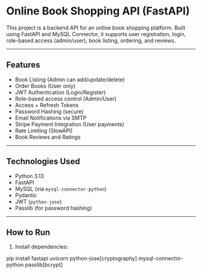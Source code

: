 #  Online Book Shopping API (FastAPI)

This project is a backend API for an online book shopping platform. Built using FastAPI and MySQL Connector, it supports user registration, login, role-based access (admin/user), book listing, ordering, and reviews.

---

##  Features

-  Book Listing (Admin can add/update/delete)
-  Order Books (User only)
-  JWT Authentication (Login/Register)
-  Role-based access control (Admin/User)
-  Access + Refresh Tokens
-  Password Hashing (secure)
-  Email Notifications via SMTP 
-  Stripe Payment Integration (User payments)
-  Rate Limiting (SlowAPI)
-  Book Reviews and Ratings

---

##  Technologies Used

- Python 3.13
- FastAPI
- MySQL (via `mysql-connector-python`)
- Pydantic
- JWT (`python-jose`)
- Passlib (for password hashing)

---

##  How to Run

1.  Install dependencies:

pip install fastapi uvicorn python-jose[cryptography] mysql-connector-python passlib[bcrypt]
